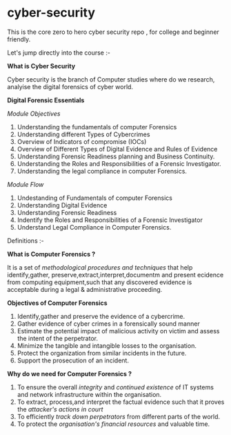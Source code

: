 # cyber-security

This is the core zero to hero cyber security repo , for college and beginner friendly.

Let's jump directly into the course :-

**What is Cyber Security**

Cyber security is the branch of Computer studies where do we research, analyise the digital forensics of cyber world.



**Digital Forensic Essentials** 

*Module Objectives*

1. Understanding the fundamentals of computer Forensics
2. Understanding different Types of Cybercrimes 
3. Overview of Indicators of compromise (IOCs)
4. Overview of Different Types of Digital Evidence and Rules of Evidence
5. Understanding Forensic Readiness planning and Business Continuity.
6. Understanding the Roles and Responsibilities of a Forensic Investigator.
7. Understanding the legal compliance in computer Forensics.

*Module Flow*

1. Undestanding of Fundamentals of computer Forensics
2. Understanding Digital Evidence
3. Understanding Forensic Readiness
4. Indentify the Roles and Responsibilities of a Forensic Investigator
5. Understand Legal Compliance in Computer Forensics.

Definitions :- 

**What is Computer Forensics ?**

It is a set of *methodological procedures and techniques* that help identify,gather, preserve,extract,interpret,documentm and present ecidence from computing equipment,such that any discovered evidence is acceptable during a legal & administrative proceeding.

**Objectives of Computer Forensics**

1. Identify,gather and preserve the evidence of a cybercrime.
2. Gather evidence of cyber crimes in a forensically sound manner
3. Estimate the potential impact of malicious activity on victim and assess the intent of the perpetrator.
4. Minimize the tangible and intangible losses to the organisation.
5. Protect the organization from similar incidents in the future.
6. Support the prosecution of an incident.

**Why do we need for Computer Forensics ?**

1. To ensure the overall *integrity* and *continued existence* of IT systems and network infrastructure within the organisation.
2. To extract, process,and interpret the factual evidence such that it proves the *attacker's actions in court*
3. To efficiently *track down perpetrators* from different parts of the world.
4. To protect the *organisation's financial resources* and valuable time.

